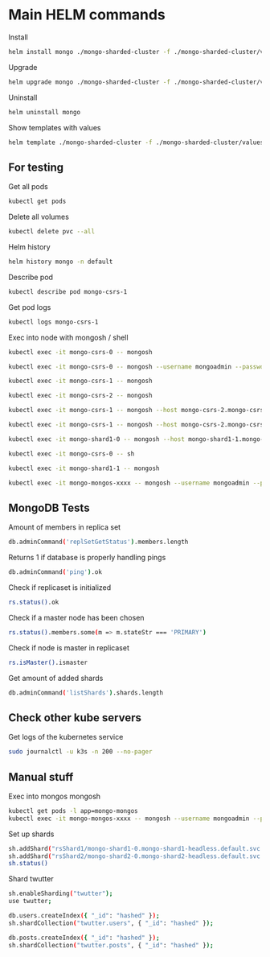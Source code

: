 # Main HELM commands

Install

```bash
helm install mongo ./mongo-sharded-cluster -f ./mongo-sharded-cluster/values.yaml
```

Upgrade

```bash
helm upgrade mongo ./mongo-sharded-cluster -f ./mongo-sharded-cluster/values.yaml
```

Uninstall

```bash
helm uninstall mongo
```

Show templates with values

```bash
helm template ./mongo-sharded-cluster -f ./mongo-sharded-cluster/values.yaml
```

## For testing

Get all pods

```bash
kubectl get pods
```

Delete all volumes

```bash
kubectl delete pvc --all
```

Helm history

```bash
helm history mongo -n default
```

Describe pod

```bash
kubectl describe pod mongo-csrs-1
```

Get pod logs

```bash
kubectl logs mongo-csrs-1
```

Exec into node with mongosh / shell

```bash
kubectl exec -it mongo-csrs-0 -- mongosh

kubectl exec -it mongo-csrs-0 -- mongosh --username mongoadmin --password securepassword

kubectl exec -it mongo-csrs-1 -- mongosh

kubectl exec -it mongo-csrs-2 -- mongosh

kubectl exec -it mongo-csrs-1 -- mongosh --host mongo-csrs-2.mongo-csrs-headless.default.svc.cluster.local:27017

kubectl exec -it mongo-csrs-1 -- mongosh --host mongo-csrs-2.mongo-csrs-headless.default.svc.cluster.local:27017 --username mongoadmin --password securepassword

kubectl exec -it mongo-shard1-0 -- mongosh --host mongo-shard1-1.mongo-shard1-headless.default.svc.cluster.local:27017

kubectl exec -it mongo-csrs-0 -- sh

kubectl exec -it mongo-shard1-1 -- mongosh

kubectl exec -it mongo-mongos-xxxx -- mongosh --username mongoadmin --password securepassword
```

## MongoDB Tests

Amount of members in replica set

```bash
db.adminCommand('replSetGetStatus').members.length
```

Returns 1 if database is properly handling pings

```bash
db.adminCommand('ping').ok
```

Check if replicaset is initialized

```bash
rs.status().ok
```

Check if a master node has been chosen

```bash
rs.status().members.some(m => m.stateStr === 'PRIMARY')
```

Check if node is master in replicaset

```bash
rs.isMaster().ismaster
```

Get amount of added shards

```bash
db.adminCommand('listShards').shards.length
```

## Check other kube servers

Get logs of the kubernetes service

```bash
sudo journalctl -u k3s -n 200 --no-pager
```

## Manual stuff

Exec into mongos mongosh

```bash
kubectl get pods -l app=mongo-mongos
kubectl exec -it mongo-mongos-xxxx -- mongosh --username mongoadmin --password securepassword --authenticationDatabase admin
```

Set up shards

```bash
sh.addShard("rsShard1/mongo-shard1-0.mongo-shard1-headless.default.svc.cluster.local:27017");
sh.addShard("rsShard2/mongo-shard2-0.mongo-shard2-headless.default.svc.cluster.local:27017");
sh.status()
```

Shard twutter

```bash
sh.enableSharding("twutter");
use twutter;

db.users.createIndex({ "_id": "hashed" });
sh.shardCollection("twutter.users", { "_id": "hashed" });

db.posts.createIndex({ "_id": "hashed" });
sh.shardCollection("twutter.posts", { "_id": "hashed" });
```